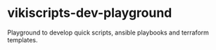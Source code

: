 # vikiscripts-dev-playground

Playground to develop quick scripts, ansible playbooks and terraform templates.